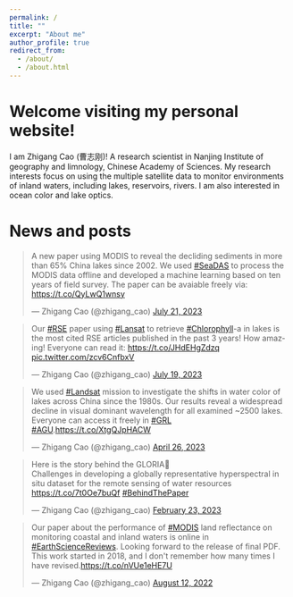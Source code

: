 ```yaml
---
permalink: /
title: ""
excerpt: "About me"
author_profile: true
redirect_from: 
  - /about/
  - /about.html
---
```


Welcome visiting my personal website!
======
I am Zhigang Cao (曹志刚)! A research scientist in Nanjing Institute of geography and limnology, Chinese Academy of Sciences. My research interests focus on using the multiple satellite data to monitor environments of inland waters, including lakes, reservoirs, rivers. I am also interested in ocean color and lake optics.  

News and posts
======
<blockquote class="twitter-tweet"><p lang="en" dir="ltr">A new paper using MODIS to reveal the decliding sediments in more than 65% China lakes since 2002. We used <a href="https://twitter.com/hashtag/SeaDAS?src=hash&amp;ref_src=twsrc%5Etfw">#SeaDAS</a> to process the MODIS data offline and developed a machine learning based on ten years of field survey. The paper can be avaiable freely via: <a href="https://t.co/QyLwQ1wnsy">https://t.co/QyLwQ1wnsy</a></p>&mdash; Zhigang Cao (@zhigang_cao) <a href="https://twitter.com/zhigang_cao/status/1682306383348371456?ref_src=twsrc%5Etfw">July 21, 2023</a></blockquote> <script async src="https://platform.twitter.com/widgets.js" charset="utf-8"></script>


<blockquote class="twitter-tweet"><p lang="en" dir="ltr">Our <a href="https://twitter.com/hashtag/RSE?src=hash&amp;ref_src=twsrc%5Etfw">#RSE</a> paper using <a href="https://twitter.com/hashtag/Lansat?src=hash&amp;ref_src=twsrc%5Etfw">#Lansat</a> to retrieve <a href="https://twitter.com/hashtag/Chlorophyll?src=hash&amp;ref_src=twsrc%5Etfw">#Chlorophyll</a>-a in lakes is the most cited RSE articles published in the past 3 years! How amazing! Everyone can read it: <a href="https://t.co/JHdEHgZdzq">https://t.co/JHdEHgZdzq</a> <a href="https://t.co/zcv6CnfbxV">pic.twitter.com/zcv6CnfbxV</a></p>&mdash; Zhigang Cao (@zhigang_cao) <a href="https://twitter.com/zhigang_cao/status/1681672319326904324?ref_src=twsrc%5Etfw">July 19, 2023</a></blockquote> <script async src="https://platform.twitter.com/widgets.js" charset="utf-8"></script>

<blockquote class="twitter-tweet"><p lang="en" dir="ltr">We used <a href="https://twitter.com/hashtag/Landsat?src=hash&amp;ref_src=twsrc%5Etfw">#Landsat</a> mission to investigate the shifts in water color of lakes across China since the 1980s. Our results reveal a widespread decline in visual dominant wavelength for all examined ~2500 lakes. Everyone can access it freely in <a href="https://twitter.com/hashtag/GRL?src=hash&amp;ref_src=twsrc%5Etfw">#GRL</a> <a href="https://twitter.com/hashtag/AGU?src=hash&amp;ref_src=twsrc%5Etfw">#AGU</a>.<a href="https://t.co/XtgQJpHACW">https://t.co/XtgQJpHACW</a></p>&mdash; Zhigang Cao (@zhigang_cao) <a href="https://twitter.com/zhigang_cao/status/1651256715206344704?ref_src=twsrc%5Etfw">April 26, 2023</a></blockquote> <script async src="https://platform.twitter.com/widgets.js" charset="utf-8"></script>


<blockquote class="twitter-tweet"><p lang="en" dir="ltr">Here is the story behind the GLORIA👏<br>Challenges in developing a globally representative hyperspectral in situ dataset for the remote sensing of water resources <a href="https://t.co/7t0Oe7buQf">https://t.co/7t0Oe7buQf</a> <a href="https://twitter.com/hashtag/BehindThePaper?src=hash&amp;ref_src=twsrc%5Etfw">#BehindThePaper</a></p>&mdash; Zhigang Cao (@zhigang_cao) <a href="https://twitter.com/zhigang_cao/status/1628767057444732931?ref_src=twsrc%5Etfw">February 23, 2023</a></blockquote> <script async src="https://platform.twitter.com/widgets.js" charset="utf-8"></script>


<blockquote class="twitter-tweet"><p lang="en" dir="ltr">Our paper about the performance of <a href="https://twitter.com/hashtag/MODIS?src=hash&amp;ref_src=twsrc%5Etfw">#MODIS</a> land reflectance on monitoring coastal and inland waters is online in <a href="https://twitter.com/hashtag/EarthScienceReviews?src=hash&amp;ref_src=twsrc%5Etfw">#EarthScienceReviews</a>. Looking forward to the release of final PDF. This work started in 2018, and I don&#39;t remember how many times I have revised.<a href="https://t.co/nVUe1eHE7U">https://t.co/nVUe1eHE7U</a></p>&mdash; Zhigang Cao (@zhigang_cao) <a href="https://twitter.com/zhigang_cao/status/1557899811222736896?ref_src=twsrc%5Etfw">August 12, 2022</a></blockquote> <script async src="https://platform.twitter.com/widgets.js" charset="utf-8"></script>
